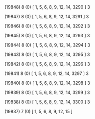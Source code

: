 (19848) 8 (0) [ 1, 5, 6, 8, 9, 12, 14, 3290 ] 3 


(19847) 8 (0) [ 1, 5, 6, 8, 9, 12, 14, 3291 ] 3 


(19846) 8 (0) [ 1, 5, 6, 8, 9, 12, 14, 3292 ] 3 


(19845) 8 (0) [ 1, 5, 6, 8, 9, 12, 14, 3293 ] 3 


(19844) 8 (0) [ 1, 5, 6, 8, 9, 12, 14, 3294 ] 3 


(19843) 8 (0) [ 1, 5, 6, 8, 9, 12, 14, 3295 ] 3 


(19842) 8 (0) [ 1, 5, 6, 8, 9, 12, 14, 3296 ] 3 


(19841) 8 (0) [ 1, 5, 6, 8, 9, 12, 14, 3297 ] 3 


(19840) 8 (0) [ 1, 5, 6, 8, 9, 12, 14, 3298 ] 3 


(19839) 8 (0) [ 1, 5, 6, 8, 9, 12, 14, 3299 ] 3 


(19838) 8 (0) [ 1, 5, 6, 8, 9, 12, 14, 3300 ] 3 


(19837) 7 (0) [ 1, 5, 6, 8, 9, 12, 15 ]  


